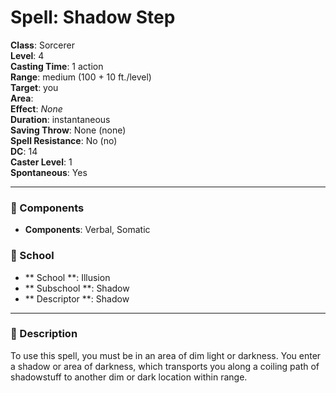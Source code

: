 
# Spell: Shadow Step
**Class**: Sorcerer  
**Level**: 4  
**Casting Time**: 1 action  
**Range**: medium (100 + 10 ft./level)  
**Target**: you  
**Area**:   
**Effect**: _None_  
**Duration**: instantaneous  
**Saving Throw**: None (none)  
**Spell Resistance**: No (no)  
**DC**: 14  
**Caster Level**: 1  
**Spontaneous**: Yes

---

### 🔮 Components
- **Components**: Verbal, Somatic

### 🏫 School
- ** School **: Illusion
- ** Subschool **: Shadow
- ** Descriptor **: Shadow
---

### 📜 Description
To use this spell, you must be in an area of dim light or darkness. You enter a shadow or area of darkness, which transports you along a coiling path of shadowstuff to another dim or dark location within range.
